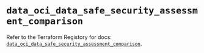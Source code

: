 # `data_oci_data_safe_security_assessment_comparison`

Refer to the Terraform Registory for docs: [`data_oci_data_safe_security_assessment_comparison`](https://registry.terraform.io/providers/oracle/oci/6.18.0/docs/data-sources/data_safe_security_assessment_comparison).
